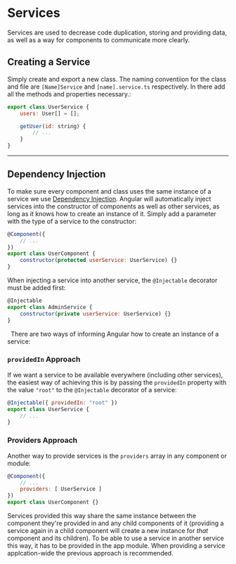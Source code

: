 # Services
Services are used to decrease code duplication, storing and providing data, as well as a way for components to communicate more clearly.

## Creating a Service
Simply create and export a new class. The naming conventiion for the class and file are `[Name]Service` and `[name].service.ts` respectively. 
In there add all the methods and properties necessary.:
```js
export class UserService {
    users: User[] = [];

    getUser(id: string) {
        // ...
    }
}
```

---
## Dependency Injection
To make sure every component and class uses the same instance of a service we use [Dependency Injection](../../Concepts/dependency-injection.md). Angular will automatically inject services into the constructor of components as well as other services, as long as it knows how to create an instance of it. Simply add a parameter with the type of a service to the constructor:
```js
@Component({
    // ...
})
export class UserComponent {
    constructor(protected userService: UserService) {}
}
```
When injecting a service into another service, the `@Injectable` decorator must be added first:
```js
@Injectable
export class AdminService {
    constructor(private userService: UserService) {}
}
```

&nbsp;
There are two ways of informing Angular how to create an instance of a service:

### `providedIn` Approach
If we want a service to be available everywhere (including other services), the easiest way of achieving this is by passing the `providedIn` property with the value `"root"` to the `@Injectable` decorator of a service:
```js
@Injectable({ providedIn: "root" })
export class UserService {
    // ...
}
```

### Providers Approach
Another way to provide services is the `providers` array in any component or module:
```js
@Component({
    // ...
    providers: [ UserService ]
})
export class UserComponent {}
```
Services provided this way share the same instance between the component they're provided in and any child components of it (providing a service again in a child component will create a new instance for *that* component and its children).
To be able to use a service in another service this way, it has to be provided in the app module. When providing a service applcation-wide the previous approach is recommended.